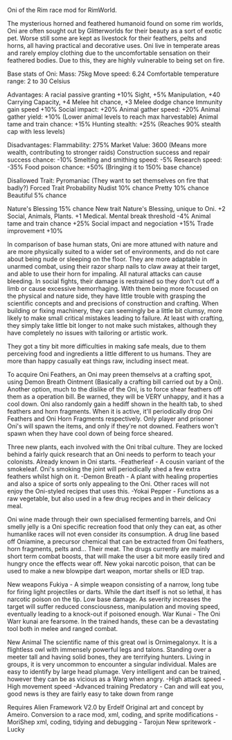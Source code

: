 Oni of the Rim race mod for RimWorld.

The mysterious horned and feathered humanoid found on some rim worlds, Oni are often sought out by Glitterworlds for their beauty as a sort of exotic pet. Worse still some are kept as livestock for their feathers, pelts and horns, all having practical and decorative uses. Oni live in temperate areas and rarely employ clothing due to the uncomfortable sensation on their feathered bodies. Due to this, they are highly vulnerable to being set on fire.

Base stats of Oni:
Mass: 75kg
Move speed: 6.24
Comfortable temperature range: 2 to 30 Celsius

Advantages:
A racial passive granting +10% Sight, +5% Manipulation, +40 Carrying Capacity, +4 Melee hit chance, +3 Melee dodge chance
Immunity gain speed +10%
Social impact: +20%
Animal gather speed: +20%
Animal gather yield: +10% (Lower animal levels to reach max harvestable)
Animal tame and train chance: +15%
Hunting stealth: +25% (Reaches 90% stealth cap with less levels)

Disadvantages:
Flammability: 275%
Market Value: 3600 (Means more wealth, contributing to stronger raids)
Construction success and repair success chance: -10%
Smelting and smithing speed: -5%
Research speed: -35%
Food poison chance: +50% (Bringing it to 150% base chance)

Disallowed Trait: Pyromaniac (They want to set themselves on fire that badly?)
Forced Trait Probability
Nudist 10% chance
Pretty 10% chance
Beautiful 5% chance

Nature's Blessing 15% chance
New trait Nature's Blessing, unique to Oni.
+2 Social, Animals, Plants. +1 Medical.
Mental break threshold -4%
Animal tame and train chance +25%
Social impact and negociation +15%
Trade improvement +10%

In comparison of base human stats, Oni are more attuned with nature and are more physically suited to a wider set of environments, and do not care about being nude or sleeping on the floor. They are more adaptable in unarmed combat, using their razor sharp nails to claw away at their target, and able to use their horn for impaling. All natural attacks can cause bleeding. In social fights, their damage is restrained so they don't cut off a limb or cause excessive hemorrhaging.
With them being more focused on the physical and nature side, they have little trouble with grasping the scientific concepts and and precisions of construction and crafting. When building or fixing machinery, they can seemingly be a little bit clumsy, more likely to make small critical mistakes leading to failure.
At least with crafting, they simply take little bit longer to not make such mistakes, although they have completely no issues with tailoring or artistic work.

They got a tiny bit more difficulties in making safe meals, due to them perceiving food and ingredients a little different to us humans. They are more than happy casually eat things raw, including insect meat.

To acquire Oni Feathers, an Oni may preen themselvs at a crafting spot, using Demon Breath Ointment (Basically a crafting bill carried out by a Oni). Another option, much to the dislike of the Oni, is to force shear feathers off them as a operation bill. Be warned, they will be VERY unhappy, and it has a cool down.
Oni also randomly gain a hediff shown in the health tab, to shed feathers and horn fragments. When it is active, it'll periodically drop Oni Feathers and Oni Horn Fragments respectively.  Only player and prisoner Oni's will spawn the items, and only if they're not downed. Feathers won't spawn when they have cool down of being force sheared.

Three new plants, each involved with the Oni tribal culture. They are locked behind a fairly quick research that an Oni needs to perform to teach your colonists. Already known in Oni starts.
-Featherleaf - A cousin variant of the smokeleaf. Oni's smoking the joint will periodically shed a few extra feathers whilst high on it.
-Demon Breath - A plant with healing properties and also a spice of sorts only appealing to the Oni. Other races will not enjoy the Oni-styled recipes that uses this.
-Yokai Pepper - Functions as a raw vegetable, but also used in a few drug recipes and in their delicacy meal.

Oni wine made through their own specialised fermenting barrels, and Oni smelly jelly is a Oni specific recreation food that only they can eat, as other humanlike races will not even consider its consumption.
A drug line based off Oniamine, a precursor chemical that can be extracted from Oni feathers, horn fragments, pelts and... Their meat. The drugs currently are mainly short term combat boosts, that will make the user a bit more easily tired and hungry once the effects wear off.
New yokai narcotic poison, that can be used to make a new blowpipe dart weapon, mortar shells or IED trap.

New weapons
Fukiya - A simple weapon consisting of a narrow, long tube for firing light projectiles or darts. While the dart itself is not so lethal, it has narcotic poison on the tip. Low base damage. As severity increases the target will suffer reduced consciousness, manipulation and moving speed, eventually leading to a knock-out if poisoned enough.
War Kunai - The Oni Warr kunai are fearsome. In the trained hands, these can be a devastating tool both in melee and ranged combat.

New Animal
The scientific name of this great owl is Ornimegalonyx. It is a flightless owl with immensely powerful legs and talons. Standing over a meeter tall and having solid bones, they are terrifying hunters. Living in groups, 
it is very uncommon to encounter a singular individual. Males are easy to identify by large head plumage. Very intelligent and can be trained, however they can be as vicious as a Warg when angry.
-High attack speed
-High movement speed
-Advanced training 
Predatory - Can and will eat you, good news is they are fairly easy to take down from range

Requires Alien Framework V2.0 by Erdelf
Original art and concept by Ameiro.
Conversion to a race mod, xml, coding, and sprite modifications - MoriShep
xml, coding, tidying and debugging - Tarojun
New spritework - Lucky
